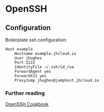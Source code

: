 # OpenSSH

## Configuration

Boilerplate ssh configuration:

    Host example
        Hostname example.jhcloud.io
        User jhughes
        Port 2222
        IdentityFile ~/.ssh/id_rsa
        ForwardAgent yes
        ForwardX11 yes
        ProxyJump jhughes@jumphost.jhcloud.io

### Further reading

[OpenSSH Cookbook](https://en.wikibooks.org/wiki/OpenSSH/Cookbook/Proxies_and_Jump_Hosts)